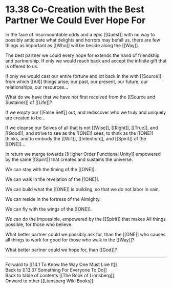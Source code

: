 # 13.38 Co-Creation with the Best Partner We Could Ever Hope For

In the face of insurmountable odds and a epic [[Quest]] with no way to possibly anticipate what delights and horrors may befall us, there are few things as important as [[Who]] will be beside along the [[Way]].

The best partner we could every hope for extends the hand of friendship and partnership. If only we would reach back and accept the infinite gift that is offered to us.

If only we would cast our entire fortune and lot back in the with [[Source]] from which [[All]] things arise; our past, our present, our future, our relationships, our resources…

What do we have that we have not first received from the [[Source and Sustainer]] of [[Life]]?

If we empty our [[False Self]] out, and rediscover who we truly and uniquely are created to be…

If we cleanse our Selves of all that is not [[Wise]], [[Right]], [[True]], and [[Good]], and strive to see as the [[ONE]] sees, to think as the [[ONE]] thinks, and to embody the [[Will]], [[Intention]], and [[Spirit]] of the [[ONE]]... 

In return we merge towards [[Higher Order Functional Unity]] empowered by the same [[Spirit]] that creates and sustains the universe.

We can stay with the timing of the [[ONE]]. 

We can walk in the revelation of the [[ONE]]. 

We can build what the [[ONE]] is building, so that we do not labor in vain.

We can reside in the fortress of the Almighty. 

We can fly with the wings of the [[ONE]].

We can do the impossible, empowered by the [[Spirit]] that makes All things possible, for those who believe. 

What better partner could we possibly ask for, than the [[ONE]] who causes all things to work for good for those who walk in the [[Way]]?

What better partner could we hope for, than [[God]]? 

___

Forward to [[14.1 To Know the Way One Must Live It]]  
Back to [[13.37 Something For Everyone To Do]]  
Back to table of contents [[The Book of Lionsberg]]  
Onward to other [[Lionsberg Wiki Books]]  
